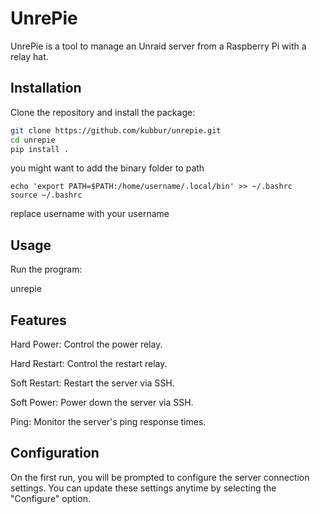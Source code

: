 # UnrePie

UnrePie is a tool to manage an Unraid server from a Raspberry Pi with a relay hat.

## Installation

Clone the repository and install the package:

```bash
git clone https://github.com/kubbur/unrepie.git
cd unrepie
pip install .
 ```
you might want to add the binary folder to path
 ```
echo 'export PATH=$PATH:/home/username/.local/bin' >> ~/.bashrc
source ~/.bashrc
 ```
replace username with your username

## Usage
Run the program:


unrepie


## Features
Hard Power: Control the power relay.

Hard Restart: Control the restart relay.

Soft Restart: Restart the server via SSH.

Soft Power: Power down the server via SSH.

Ping: Monitor the server's ping response times.


## Configuration
On the first run, you will be prompted to configure the server connection settings. You can update these settings anytime by selecting the "Configure" option.
